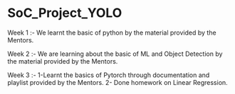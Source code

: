 # SoC_Project_YOLO
Week 1 :- We learnt the basic of python by the material provided by the Mentors.

Week 2 :- We are learning about the basic of ML and Object Detection by the material provided by the Mentors.

Week 3 :- 1-Learnt the basics of Pytorch through documentation and playlist provided by the Mentors.
          2- Done homework on Linear Regression.
